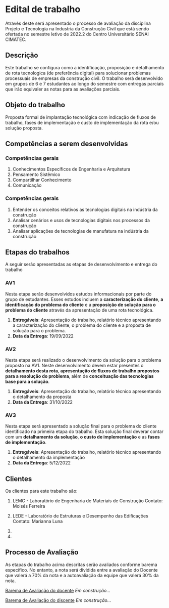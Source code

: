# Edital de trabalho

Através deste será apresentado o processo de avaliação da disciplina Projeto e Tecnologia na Industria da Construção Civil que está sendo ofertada no semestre letivo de 2022.2 do Centro Universitário SENAI CIMATEC.

## Descrição
Este trabalho se configura como a identificação, proposição e detalhamento de rota tecnologica (de preferência digital) para solucionar problemas processuais de empresas da construção civil. O trabalho será desenvolvido em grupos de 6 e 7 estudantes ao longo do semestre com entregas parciais que irão equivaler as notas para as avaliações parciais.


## Objeto do trabalho
Proposta formal de implantação tecnológica com indicação de fluxos de trabalho, fases de implementação e custo de implementação da rota e/ou solução proposta.


## Competências a serem desenvolvidas

### Competências gerais
1. Conhecimentos Específicos de Engenharia e Arquitetura 
2. Pensamento Sistêmico 
3. Compartilhar Conhecimento 
4. Comunicação 

### Competências gerais
1. Entender os conceitos relativos as tecnologias digitais na indústria da construção
2. Analisar cenários e usos de tecnologias digitais nos processos da construção
3. Analisar aplicações de tecnologias de manufatura na indústria da construção


## Etapas do trabalhos

A seguir serão apresentadas as etapas de desenvolvimento e entrega do trabalho


### AV1
Nesta etapa serão desenvolvidos estudos informacionais por parte do grupo de estudantes. Esses estudos incluem a **caracterização do cliente**, **a identificação do problema do cliente** e a **proposição de solução para o problema do cliente** através da apresentação de uma rota tecnológica.

1. **Entregáveis**: Apresentação do trabalho, relatório técnico apresentando a caracterização do cliente, o problema do cliente e a proposta de solução para o problema.
2. **Data da Entrega**: 19/09/2022


### AV2
Nesta etapa será realizado o desenvolvimento da solução para o problema proposto na AV1. Neste desenvolvimento devem estar presentes o **detalhamento desta rota**, **apresentação de fluxos de trabalho propostos para a resolução do problema**, além de **conceituação das tecnologias base para a solução**.

1. **Entregáveis**: Apresentação do trabalho, relatório técnico apresentando o detalhamento da proposta
2. **Data da Entrega**: 31/10/2022


### AV3
Nesta etapa será apresentado a solução final para o problema do cliente identificado na primeira etapa do trabalho. Esta solução final deverar contar com um **detalhamento da solução**, **o custo de implementação** e as **fases de implementação**. 

1. **Entregáveis**: Apresentação do trabalho, relatório técnico apresentando o detalhamento da implementação
2. **Data da Entrega**: 5/12/2022


## Clientes

Os clientes para este trabalho são:
1. LEMC - Laboratório de Engenharia de Materiais de Construção
    Contato: Moisés Ferreira
    
2. LEDE - Laboratório de Estruturas e Desempenho das Edificações
    Contato: Marianna Luna

3.


4.


## Processo de Avaliação
As etapas do trabalho acima descritas serão avaliados conforme barema específico. No entanto, a nota será dividida entre a avaliação do Docente que valerá a 70% da nota e a autoavaliação da equipe que valerá 30% da nota. 

[Barema de Avaliação do docente](...) *Em construção...*

[Barema de Avaliação do discente](...) *Em construção...*


